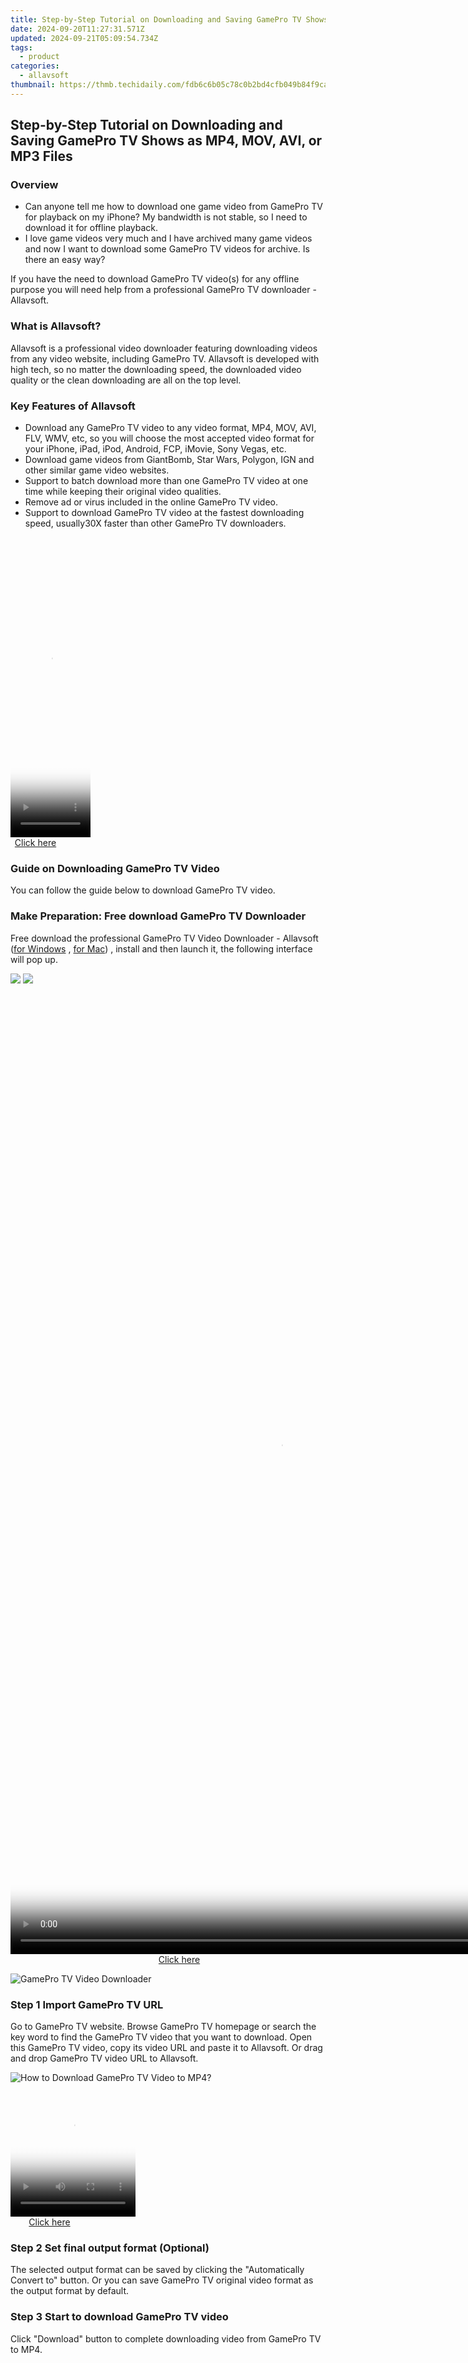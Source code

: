 ```yaml
---
title: Step-by-Step Tutorial on Downloading and Saving GamePro TV Shows as MP4, MOV, AVI, or MP3 Files
date: 2024-09-20T11:27:31.571Z
updated: 2024-09-21T05:09:54.734Z
tags:
  - product
categories:
  - allavsoft
thumbnail: https://thmb.techidaily.com/fdb6c6b05c78c0b2bd4cfb049b84f9ca3dab160f0d2036dc5a1ad2aa416dd2a4.png
---
```


## Step-by-Step Tutorial on Downloading and Saving GamePro TV Shows as MP4, MOV, AVI, or MP3 Files

### Overview

* Can anyone tell me how to download one game video from GamePro TV for playback on my iPhone? My bandwidth is not stable, so I need to download it for offline playback.
* I love game videos very much and I have archived many game videos and now I want to download some GamePro TV videos for archive. Is there an easy way?

If you have the need to download GamePro TV video(s) for any offline purpose you will need help from a professional GamePro TV downloader - Allavsoft.

### What is Allavsoft?

Allavsoft is a professional video downloader featuring downloading videos from any video website, including GamePro TV. Allavsoft is developed with high tech, so no matter the downloading speed, the downloaded video quality or the clean downloading are all on the top level.

### Key Features of Allavsoft

* Download any GamePro TV video to any video format, MP4, MOV, AVI, FLV, WMV, etc, so you will choose the most accepted video format for your iPhone, iPad, iPod, Android, FCP, iMovie, Sony Vegas, etc.
* Download game videos from GiantBomb, Star Wars, Polygon, IGN and other similar game video websites.
* Support to batch download more than one GamePro TV video at one time while keeping their original video qualities.
* Remove ad or virus included in the online GamePro TV video.
* Support to download GamePro TV video at the fastest downloading speed, usually30X faster than other GamePro TV downloaders.

<!-- affiliate ads begin -->
<span id="1993647">
					<video width="128" height="480" style="cursor:pointer"
           poster="//a.impactradius-go.com/display-clicktoplayimage/1993647.png"
           onclick="if(!this.playClicked){this.play();this.setAttribute('controls',true);this.playClicked=true;}">
	   <source src="//a.impactradius-go.com/display-ad/22993-1993647">
	   <img src="//a.impactradius-go.com/display-clicktoplayimage/1993647.png" style="border: none; height: 100%; width: 100%; object-fit: contain">
	</video>
	<div style="width:80px;text-align:center"><a href="javascript:window.open(decodeURIComponent('https%3A%2F%2Fhomestyler.sjv.io%2Fc%2F5597632%2F1993647%2F22993'), '_blank');void(0);">Click here</a></div>
</span>
<img height="0" width="0" src="https://imp.pxf.io/i/5597632/1993647/22993" style="position:absolute;visibility:hidden;" border="0" />
<!-- affiliate ads end -->

### Guide on Downloading GamePro TV Video

You can follow the guide below to download GamePro TV video.

### Make Preparation: Free download GamePro TV Downloader

Free download the professional GamePro TV Video Downloader - Allavsoft ([for Windows](https://tools.techidaily.com/allavsoft/products/) , [for Mac](https://tools.techidaily.com/allavsoft/products/)) , install and then launch it, the following interface will pop up.

[![](https://www.allavsoft.com/how-to/../images/how-to/free-download-win.jpg)](https://tools.techidaily.com/allavsoft/products/) [![](https://www.allavsoft.com/how-to/../images/how-to/free-download-mac.jpg)](https://tools.techidaily.com/allavsoft/products/)

<!-- affiliate ads begin -->
<span id="2135472">
					<video width="864" height="1536" style="cursor:pointer"
           poster="//a.impactradius-go.com/display-clicktoplayimage/2135472.png"
           onclick="if(!this.playClicked){this.play();this.setAttribute('controls',true);this.playClicked=true;}">
	   <source src="//a.impactradius-go.com/display-ad/18498-2135472">
	   <img src="//a.impactradius-go.com/display-clicktoplayimage/2135472.png" style="border: none; height: 100%; width: 100%; object-fit: contain">
	</video>
	<div style="width:540px;text-align:center"><a href="javascript:window.open(decodeURIComponent('https%3A%2F%2Funicoeye.pxf.io%2Fc%2F5597632%2F2135472%2F18498'), '_blank');void(0);">Click here</a></div>
</span>
<img height="0" width="0" src="https://imp.pxf.io/i/5597632/2135472/18498" style="position:absolute;visibility:hidden;" border="0" />
<!-- affiliate ads end -->

![GamePro TV Video Downloader](https://www.allavsoft.com/how-to/../images/allavsoft/screen-shot-600.jpg)

### Step 1 Import GamePro TV URL

Go to GamePro TV website. Browse GamePro TV homepage or search the key word to find the GamePro TV video that you want to download. Open this GamePro TV video, copy its video URL and paste it to Allavsoft. Or drag and drop GamePro TV video URL to Allavsoft.

![How to Download GamePro TV Video to MP4?](https://www.allavsoft.com/how-to/../images/how-to/download-rtmp-video/download-rtmp-video.jpg)

<!-- affiliate ads begin -->
<span id="1304648">
					<video width="200" height="200" style="cursor:pointer"
           poster="//a.impactradius-go.com/display-clicktoplayimage/1304648.png"
           onclick="if(!this.playClicked){this.play();this.setAttribute('controls',true);this.playClicked=true;}">
	   <source src="//a.impactradius-go.com/display-ad/15852-1304648">
	   <img src="//a.impactradius-go.com/display-clicktoplayimage/1304648.png" style="border: none; height: 100%; width: 100%; object-fit: contain">
	</video>
	<div style="width:125px;text-align:center"><a href="javascript:window.open(decodeURIComponent('https%3A%2F%2Fthefitville.pxf.io%2Fc%2F5597632%2F1304648%2F15852'), '_blank');void(0);">Click here</a></div>
</span>
<img height="0" width="0" src="https://imp.pxf.io/i/5597632/1304648/15852" style="position:absolute;visibility:hidden;" border="0" />
<!-- affiliate ads end -->

### Step 2 Set final output format (Optional)

The selected output format can be saved by clicking the "Automatically Convert to" button. Or you can save GamePro TV original video format as the output format by default.

### Step 3 Start to download GamePro TV video

Click "Download" button to complete downloading video from GamePro TV to MP4.

<ins class="adsbygoogle"
     style="display:block"
     data-ad-format="autorelaxed"
     data-ad-client="ca-pub-7571918770474297"
     data-ad-slot="1223367746"></ins>

<ins class="adsbygoogle"
     style="display:block"
     data-ad-client="ca-pub-7571918770474297"
     data-ad-slot="8358498916"
     data-ad-format="auto"
     data-full-width-responsive="true"></ins>



